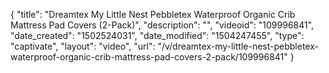 {
    "title": "Dreamtex My Little Nest Pebbletex Waterproof Organic Crib Mattress Pad Covers (2-Pack)",
    "description": "",
    "videoid": "109996841",
    "date_created": "1502524031",
    "date_modified": "1504247455",
    "type": "captivate",
    "layout": "video",
    "url": "\/v\/dreamtex-my-little-nest-pebbletex-waterproof-organic-crib-mattress-pad-covers-2-pack\/109996841"
}
